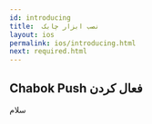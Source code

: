 ```yaml
---
id: introducing
title:  نصب ابزار چابک
layout: ios
permalink: ios/introducing.html
next: required.html
---
```

Chabok Push فعال کردن
-------------


سلام

